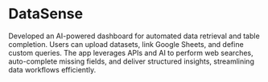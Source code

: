 # DataSense
Developed an AI-powered dashboard for automated data retrieval and table completion. Users can upload datasets, link Google Sheets, and define custom queries. The app leverages APIs and AI to perform web searches, auto-complete missing fields, and deliver structured insights, streamlining data workflows efficiently.
